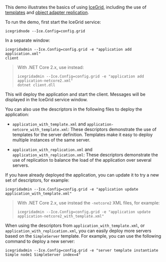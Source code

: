 This demo illustrates the basics of using [IceGrid][1], including the use of
[templates][2] and [object adapter replication][3].

To run the demo, first start the IceGrid service:

```
icegridnode --Ice.Config=config.grid
```

In a separate window:
```
icegridadmin --Ice.Config=config.grid -e "application add application.xml"
client
```

> With .NET Core 2.x, use instead:
> ```
> icegridadmin --Ice.Config=config.grid -e "application add application-netcore2.xml"
> dotnet client.dll
> ```

This will deploy the application and start the client. Messages will
be displayed in the IceGrid service window.

You can also use the descriptors in the following files to deploy the
application:

* `application_with_template.xml` and
  `application-netcore_with_template.xml`: These descriptors
  demonstrate the use of templates for the server definition.
  Templates make it easy to deploy multiple instances of the same
  server.

* `application_with_replication.xml` and
  `application_with_replication.xml`: These descriptors demonstrate
  the use of replication to balance the load of the application over
  several servers.

If you have already deployed the application, you can update it to try
a new set of descriptors, for example:

```
icegridadmin --Ice.Config=config.grid -e "application update application_with_template.xml"
```

> With .NET Core 2.x, use instead the `-netcore2` XML files, for example:
> ```
> icegridadmin --Ice.Config=config.grid -e "application update application-netcore2_with_template.xml"
> ```

When using the descriptors from `application_with_template.xml`, or
`application_with_replication.xml`, you can easily deploy more servers
based on the `SimpleServer` template. For example, you can use the
following command to deploy a new server:

```
icegridadmin --Ice.Config=config.grid -e "server template instantiate Simple node1 SimpleServer index=4"
```

[1]: https://doc.zeroc.com/ice/4.0/ice-services/icegrid
[2]: https://doc.zeroc.com/ice/4.0/ice-services/icegrid/icegrid-templates
[3]: https://doc.zeroc.com/ice/4.0/ice-services/icegrid/object-adapter-replication
